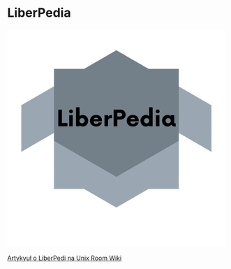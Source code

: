 # LiberPedia
<img src="image/logo.png">

<a href="http://unix-room.ct8.pl/wiki/doku.php?id=liberpedia">Artykyuł o LiberPedi na Unix Room Wiki</a>
